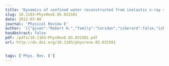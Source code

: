 ```yaml
---
title: 'Dynamics of confined water reconstructed from inelastic x-ray scattering measurements of bulk response functions'
slug: 10.1103~PhysRevE.85.031501
date: 2012-03-08
journal: 'Physical Review E'
author: '[{"given":"Robert H.","family":"Coridan","isGerard":false,"isMember":true,"isFirst":false,"isCorresponding":false},{"given":"Nathan W.","family":"Schmidt","isGerard":false,"isMember":true,"isFirst":false,"isCorresponding":false},{"given":"Ghee Hwee","family":"Lai","isGerard":false,"isMember":true,"isFirst":false,"isCorresponding":false},{"given":"Peter","family":"Abbamonte","isGerard":false,"isMember":false,"isFirst":false,"isCorresponding":false},{"given":"Gerard C. L.","family":"Wong","isGerard":true,"isMember":true,"isFirst":false,"isCorresponding":false}]'
hasAbstract: false
pdf: /pdfs/10.1103~PhysRevE.85.031501.pdf
url: http://dx.doi.org/10.1103/physreve.85.031501


tags: ['Phys. Rev. E']
---
```

<!--truncate-->